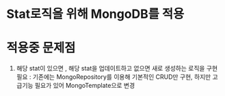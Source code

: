 # Stat로직을 위해 MongoDB를 적용

# 적용중 문제점
1. 해당 stat이 있으면 , 해당 stat을 업데이트하고 없으면 새로 생성하는 로직을 구현필요
 : 기존에는 MongoRepository를 이용해 기본적인 CRUD만 구현, 하지만 고급기능 필요가 있어 MongoTemplate으로 변경
